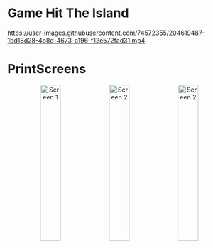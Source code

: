 # Game Hit The Island

https://user-images.githubusercontent.com/74572355/204619487-1bd18d28-4b8d-4673-a196-f12e572fad31.mp4


# PrintScreens

<p align="center">

  <img alt="Screen 1" src="https://i.imgur.com/TpCACuc.png" height="30%" width="30%" />
  <img alt="Screen 2" src="https://i.imgur.com/xGjJDNe.png" height="30%" width="30%" /> 
  <img alt="Screen 2" src="https://i.imgur.com/EKH9Xnk.png" height="30%" width="30%" />   
  
</p>

